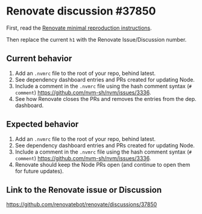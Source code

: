 # Renovate discussion #37850

First, read the [Renovate minimal reproduction instructions](https://github.com/renovatebot/renovate/blob/main/docs/development/minimal-reproductions.md).

Then replace the current `h1` with the Renovate Issue/Discussion number.

## Current behavior

1. Add an `.nvmrc` file to the root of your repo, behind latest.
2. See dependency dashboard entries and PRs created for updating Node.
3. Include a comment in the `.nvmrc` file using the hash comment syntax (`# comment`) https://github.com/nvm-sh/nvm/issues/3336.
4. See how Renovate closes the PRs and removes the entries from the dep. dashboard.

## Expected behavior

1. Add an `.nvmrc` file to the root of your repo, behind latest.
2. See dependency dashboard entries and PRs created for updating Node.
3. Include a comment in the `.nvmrc` file using the hash comment syntax (`# comment`) https://github.com/nvm-sh/nvm/issues/3336.
4. Renovate should keep the Node PRs open (and continue to open them for future updates).

## Link to the Renovate issue or Discussion

https://github.com/renovatebot/renovate/discussions/37850
